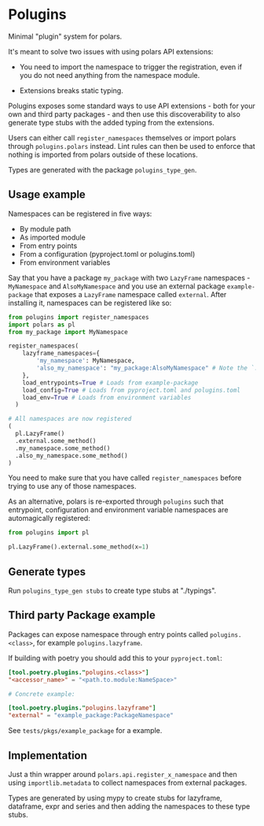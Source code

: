 # Polugins

Minimal "plugin" system for polars.

It's meant to solve two issues with using polars API extensions:

- You need to import the namespace to trigger the registration, even if you do not need anything from the namespace module.

- Extensions breaks static typing.

Polugins exposes some standard ways to use API extensions - both for your own and third party packages - 
and then use this discoverability to also generate type stubs with the added typing from the extensions.

Users can either call `register_namespaces` themselves or import polars through `polugins.polars` instead.
Lint rules can then be used to enforce that nothing is imported from polars outside of these locations.

Types are generated with the package `polugins_type_gen`.

## Usage example

Namespaces can be registered in five ways:

- By module path
- As imported module
- From entry points
- From a configuration (pyproject.toml or polugins.toml)
- From environment variables

Say that you have a package `my_package` with two `LazyFrame` namespaces - `MyNamespace` and `AlsoMyNamespace` and you use an
external package `example-package` that exposes a `LazyFrame` namespace called `external`.
After installing it, namespaces can be registered like so:

```python
from polugins import register_namespaces
import polars as pl
from my_package import MyNamespace

register_namespaces(
    lazyframe_namespaces={
        'my_namespace': MyNamespace,
        'also_my_namespace': "my_package:AlsoMyNamespace" # Note the `:` to separate module path from object
    },
    load_entrypoints=True # Loads from example-package
    load_config=True # Loads from pyproject.toml and polugins.toml
    load_env=True # Loads from environment variables
  )

# All namespaces are now registered
(
  pl.LazyFrame()
  .external.some_method()
  .my_namespace.some_method()
  .also_my_namespace.some_method()
)
```

You need to make sure that you have called `register_namespaces` before trying to use any of those namespaces.

As an alternative, polars is re-exported through `polugins` such that entrypoint, configuration and environment variable namespaces are automagically registered:

```python
from polugins import pl

pl.LazyFrame().external.some_method(x=1)
```


## Generate types

Run `polugins_type_gen stubs` to create type stubs at "./typings".

## Third party Package example

Packages can expose namespace through entry points called `polugins.<class>`, for example `polugins.lazyframe`.

If building with poetry you should add this to your `pyproject.toml`:

```toml
[tool.poetry.plugins."polugins.<class>"]
"<accessor_name>" = "<path.to.module:NameSpace>"

# Concrete example:

[tool.poetry.plugins."polugins.lazyframe"]
"external" = "example_package:PackageNamespace"
```

See `tests/pkgs/example_package` for a example.


## Implementation

Just a thin wrapper around `polars.api.register_x_namespace` and then using `importlib.metadata` to collect
namespaces from external packages.

Types are generated by using mypy to create stubs for lazyframe, dataframe, expr and series and then adding the
namespaces to these type stubs.

